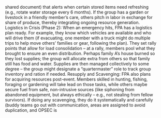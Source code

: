 shared document) that alerts when certain stored items need refreshing (e.g., rotate water storage every 6 months). If the group has a garden or livestock in a friendly member’s care, others pitch in labor in exchange for share of produce, thereby integrating ongoing resource generation. Logistics in Crisis (Phase 2): When an emergency hits, FPA has a logistics plan ready. For example, they know which vehicles are available and who will drive them (if evacuating, one member with a truck might do multiple trips to help move others’ families or gear, following the plan). They set rally points that allow for load consolidation – at a rally, members pool what they brought to ensure an even distribution. Perhaps family A’s house burned so they lost supplies; the group will allocate extra from others so that family still has food and water. Supplies are then managed collectively to some degree – the group might designate a “quartermaster” role to track group inventory and ration if needed. Resupply and Scavenging: FPA also plans for acquiring resources post-event. Members skilled in hunting, fishing, foraging or gardening will take lead on those tasks, while others maybe secure fuel from safe, non-intrusive sources (like siphoning from abandoned equipment, but always ethically – e.g., not stealing from fellow survivors). If doing any scavenging, they do it systematically and carefully (buddy teams go out with communication, areas are assigned to avoid duplication, and OPSEC is